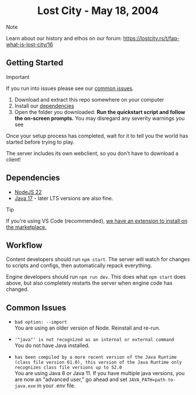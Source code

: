 <div align="center">
<h1>Lost City - May 18, 2004</h1>
</div>

> [!NOTE]
> Learn about our history and ethos on our forum: https://lostcity.rs/t/faq-what-is-lost-city/16

## Getting Started

> [!IMPORTANT]
> If you run into issues please see our [common issues](#common-issues).

1. Download and extract this repo somewhere on your computer
2. Install our [dependencies](#environment-dependencies)
3. Open the folder you downloaded: **Run the quickstart script and follow the on-screen prompts.** You may disregard any severity warnings you see

Once your setup process has completed, wait for it to tell you the world has started before trying to play.

The server includes its own webclient, so you don't have to download a client!

## Dependencies

- [NodeJS 22](https://nodejs.org/)
- [Java 17](https://adoptium.net/) - later LTS versions are also fine.

> [!TIP]
> If you're using VS Code (recommended), [we have an extension to install on the marketplace.](https://marketplace.visualstudio.com/items?itemName=2004scape.runescriptlanguage)

## Workflow

Content developers should run `npm start`. The server will watch for changes to scripts and configs, then automatically repack everything.

Engine developers should run `npm run dev`. This does what `npm start` does above, but also completely restarts the server when engine code has changed.

## Common Issues

* `bad option: --import`  
You are using an older version of Node. Reinstall and re-run.

* `'"java"' is not recognized as an internal or external command`  
You do not have Java installed.

* `has been compiled by a more recent version of the Java Runtime (class file version 61.0), this version of the Java Runtime only recognizes class file versions up to 52.0`  
You are using Java 8 or Java 11. If you have multiple java versions, you are now an "advanced user," go ahead and set `JAVA_PATH=path-to-java.exe` in your .env file.
